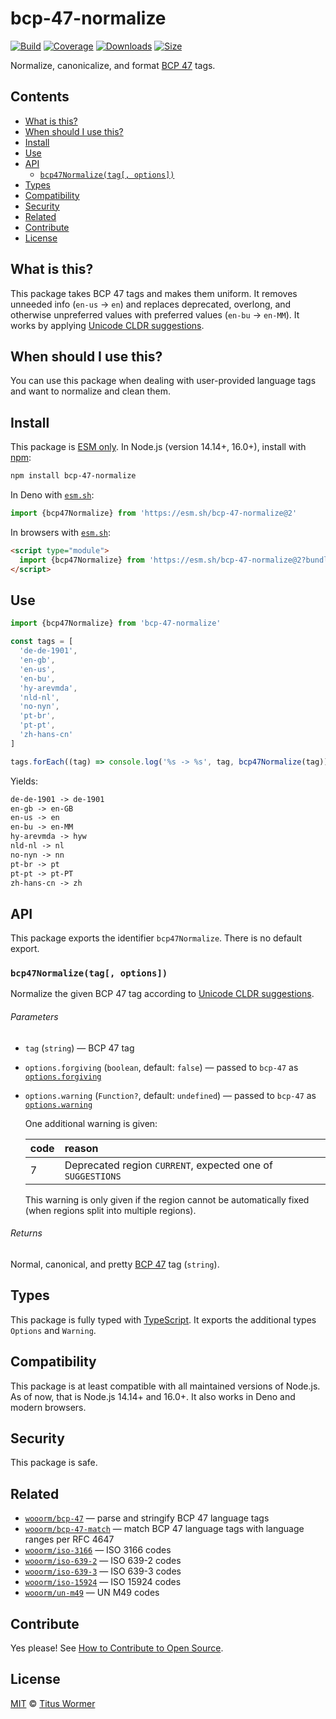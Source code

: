 # bcp-47-normalize

[![Build][build-badge]][build]
[![Coverage][coverage-badge]][coverage]
[![Downloads][downloads-badge]][downloads]
[![Size][size-badge]][size]

Normalize, canonicalize, and format [BCP 47][spec] tags.

## Contents

*   [What is this?](#what-is-this)
*   [When should I use this?](#when-should-i-use-this)
*   [Install](#install)
*   [Use](#use)
*   [API](#api)
    *   [`bcp47Normalize(tag[, options])`](#bcp47normalizetag-options)
*   [Types](#types)
*   [Compatibility](#compatibility)
*   [Security](#security)
*   [Related](#related)
*   [Contribute](#contribute)
*   [License](#license)

## What is this?

This package takes BCP 47 tags and makes them uniform.
It removes unneeded info (`en-us` -> `en`) and replaces deprecated,
overlong, and otherwise unpreferred values with preferred values
(`en-bu` -> `en-MM`).
It works by applying [Unicode CLDR suggestions][alias].

## When should I use this?

You can use this package when dealing with user-provided language tags and want
to normalize and clean them.

## Install

This package is [ESM only][esm].
In Node.js (version 14.14+, 16.0+), install with [npm][]:

```sh
npm install bcp-47-normalize
```

In Deno with [`esm.sh`][esmsh]:

```js
import {bcp47Normalize} from 'https://esm.sh/bcp-47-normalize@2'
```

In browsers with [`esm.sh`][esmsh]:

```html
<script type="module">
  import {bcp47Normalize} from 'https://esm.sh/bcp-47-normalize@2?bundle'
</script>
```

## Use

```js
import {bcp47Normalize} from 'bcp-47-normalize'

const tags = [
  'de-de-1901',
  'en-gb',
  'en-us',
  'en-bu',
  'hy-arevmda',
  'nld-nl',
  'no-nyn',
  'pt-br',
  'pt-pt',
  'zh-hans-cn'
]

tags.forEach((tag) => console.log('%s -> %s', tag, bcp47Normalize(tag)))
```

Yields:

```txt
de-de-1901 -> de-1901
en-gb -> en-GB
en-us -> en
en-bu -> en-MM
hy-arevmda -> hyw
nld-nl -> nl
no-nyn -> nn
pt-br -> pt
pt-pt -> pt-PT
zh-hans-cn -> zh
```

## API

This package exports the identifier `bcp47Normalize`.
There is no default export.

### `bcp47Normalize(tag[, options])`

Normalize the given BCP 47 tag according to [Unicode CLDR suggestions][alias].

###### Parameters

*   `tag` (`string`)
    — BCP 47 tag
*   `options.forgiving` (`boolean`, default: `false`)
    — passed to `bcp-47` as [`options.forgiving`][forgiving]
*   `options.warning` (`Function?`, default: `undefined`)
    — passed to `bcp-47` as [`options.warning`][warning]

    One additional warning is given:

    | code | reason                                                     |
    | :--- | :--------------------------------------------------------- |
    | 7    | Deprecated region `CURRENT`, expected one of `SUGGESTIONS` |

    This warning is only given if the region cannot be automatically fixed (when
    regions split into multiple regions).

###### Returns

Normal, canonical, and pretty [BCP 47][spec] tag (`string`).

## Types

This package is fully typed with [TypeScript][].
It exports the additional types `Options` and `Warning`.

## Compatibility

This package is at least compatible with all maintained versions of Node.js.
As of now, that is Node.js 14.14+ and 16.0+.
It also works in Deno and modern browsers.

## Security

This package is safe.

## Related

*   [`wooorm/bcp-47`](https://github.com/wooorm/bcp-47)
    — parse and stringify BCP 47 language tags
*   [`wooorm/bcp-47-match`](https://github.com/wooorm/bcp-47-match)
    — match BCP 47 language tags with language ranges per RFC 4647
*   [`wooorm/iso-3166`](https://github.com/wooorm/iso-3166)
    — ISO 3166 codes
*   [`wooorm/iso-639-2`](https://github.com/wooorm/iso-639-2)
    — ISO 639-2 codes
*   [`wooorm/iso-639-3`](https://github.com/wooorm/iso-639-3)
    — ISO 639-3 codes
*   [`wooorm/iso-15924`](https://github.com/wooorm/iso-15924)
    — ISO 15924 codes
*   [`wooorm/un-m49`](https://github.com/wooorm/un-m49)
    — UN M49 codes

## Contribute

Yes please!
See [How to Contribute to Open Source][contribute].

## License

[MIT][license] © [Titus Wormer][author]

<!-- Definitions -->

[build-badge]: https://github.com/wooorm/bcp-47-normalize/workflows/main/badge.svg

[build]: https://github.com/wooorm/bcp-47-normalize/actions

[coverage-badge]: https://img.shields.io/codecov/c/github/wooorm/bcp-47-normalize.svg

[coverage]: https://codecov.io/github/wooorm/bcp-47-normalize

[downloads-badge]: https://img.shields.io/npm/dm/bcp-47-normalize.svg

[downloads]: https://www.npmjs.com/package/bcp-47-normalize

[size-badge]: https://img.shields.io/bundlephobia/minzip/bcp-47-normalize.svg

[size]: https://bundlephobia.com/result?p=bcp-47-normalize

[npm]: https://docs.npmjs.com/cli/install

[esmsh]: https://esm.sh

[license]: license

[author]: https://wooorm.com

[esm]: https://gist.github.com/sindresorhus/a39789f98801d908bbc7ff3ecc99d99c

[typescript]: https://www.typescriptlang.org

[contribute]: https://opensource.guide/how-to-contribute/

[spec]: https://tools.ietf.org/rfc/bcp/bcp47.html

[alias]: https://github.com/unicode-org/cldr/blob/142b327/common/supplemental/supplementalMetadata.xml#L32

[forgiving]: https://github.com/wooorm/bcp-47#optionsforgiving

[warning]: https://github.com/wooorm/bcp-47#optionswarning
